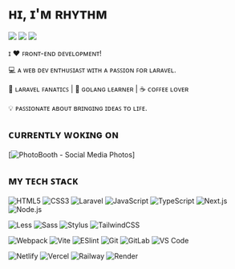 # ʜɪ, ɪ'ᴍ ʀʜʏᴛʜᴍ

[![](https://img.shields.io/badge/-@RhythmWick-%23181717?style=flat-square&logo=github)](https://github.com/RhythmWick)
[![](https://img.shields.io/website?color=0ab9e6&style=flat-square&up_message=xlbd.me&url=https%3A%2F%2Fayoworld.online)](https://ayoworld.online)
[![](https://img.shields.io/badge/contact-me-blue?logo=discord&logoColor=white)](https://discordapp.com/users/1121853475697991720)


ɪ ❤️ ꜰʀᴏɴᴛ-ᴇɴᴅ ᴅᴇᴠᴇʟᴏᴘᴍᴇɴᴛ!

:computer: ᴀ ᴡᴇʙ ᴅᴇᴠ ᴇɴᴛʜᴜꜱɪᴀꜱᴛ ᴡɪᴛʜ ᴀ ᴘᴀꜱꜱɪᴏɴ ꜰᴏʀ ʟᴀʀᴀᴠᴇʟ.

🖖 ʟᴀʀᴀᴠᴇʟ ꜰᴀɴᴀᴛɪᴄꜱ | 🍎 ɢᴏʟᴀɴɢ ʟᴇᴀʀɴᴇʀ | ☕️ ᴄᴏꜰꜰᴇᴇ ʟᴏᴠᴇʀ 

💡 ᴘᴀꜱꜱɪᴏɴᴀᴛᴇ ᴀʙᴏᴜᴛ ʙʀɪɴɢɪɴɢ ɪᴅᴇᴀꜱ ᴛᴏ ʟɪꜰᴇ.

## ᴄᴜʀʀᴇɴᴛʟʏ ᴡᴏᴋɪɴɢ ᴏɴ

[![PhotoBooth - Social Media Photos](#)]

## ᴍʏ ᴛᴇᴄʜ ꜱᴛᴀᴄᴋ

![HTML5](https://img.shields.io/badge/-HTML5-%23E44D27?style=flat-square&logo=html5&logoColor=ffffff)
![CSS3](https://img.shields.io/badge/-CSS3-%231572B6?style=flat-square&logo=css3)
![Laravel](https://img.shields.io/badge/Laravel-FF2D20?style=for-the-badge&logo=laravel&logoColor=white)
![JavaScript](https://img.shields.io/badge/-JavaScript-%23F7DF1C?style=flat-square&logo=javascript&logoColor=000000&labelColor=%23F7DF1C&color=%23FFCE5A)
![TypeScript](https://img.shields.io/badge/-TypeScript-007ACC?style=flat-square&logo=typescript&logoColor=white)
![Next.js](https://img.shields.io/badge/-Next.js-%23000000?style=flat-square&logo=nextdotjs)
![Node.js](https://img.shields.io/npm/v/@rxap/form-system?style=flat-square)

![Less](https://img.shields.io/badge/-Less-%231d365d?style=flat-square&logo=less&logoColor=ffffff)
![Sass](https://img.shields.io/badge/-Sass-%23CC6699?style=flat-square&logo=sass&logoColor=ffffff)
![Stylus](https://img.shields.io/badge/-Stylus-%23333333?style=flat-square&logo=stylus)
![TailwindCSS](https://img.shields.io/badge/-TailwindCSS-%231a202c?style=flat-square&logo=tailwind-css)

![Webpack](https://img.shields.io/badge/-Webpack-%232C3A42?style=flat-square&logo=webpack)
![Vite](https://img.shields.io/badge/-Vite-%23646CFF?style=flat-square&logo=vite&logoColor=ffffff)
![ESlint](https://img.shields.io/badge/-ESLint-%234B32C3?style=flat-square&logo=eslint)
![Git](https://img.shields.io/badge/-Git-%23F05032?style=flat-square&logo=git&logoColor=%23ffffff)
![GitLab](https://img.shields.io/badge/-GitLab-FCA121?style=flat-square&logo=gitlab)
![VS Code](https://img.shields.io/badge/-VSCode-%23007ACC?style=flat-square&logo=visual-studio-code)

![Netlify](https://img.shields.io/badge/-Netlify-%2300C7B7?style=flat-square&logo=netlify&logoColor=ffffff)
![Vercel](https://img.shields.io/badge/-Vercel-%23ffffff?style=flat-square&logo=vercel&logoColor=000000)
![Railway](https://img.shields.io/badge/-Railway-%230B0D0E?style=flat-square&logo=railway)
![Render](https://img.shields.io/badge/-Render-%2346E3B7?style=flat-square&logo=render&logoColor=ffffff)
